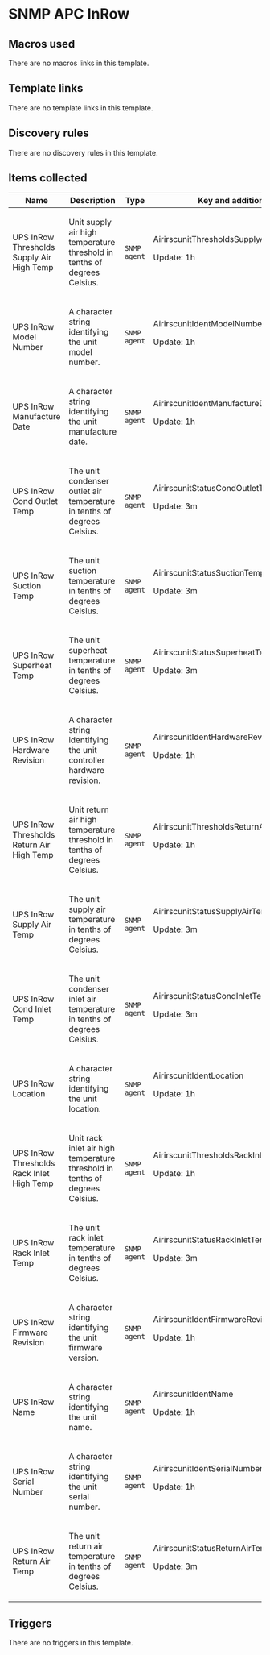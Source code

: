 # SNMP APC InRow

## Macros used

There are no macros links in this template.

## Template links

There are no template links in this template.

## Discovery rules

There are no discovery rules in this template.

## Items collected

|Name|Description|Type|Key and additional info|
|----|-----------|----|----|
|UPS InRow Thresholds Supply Air High Temp|<p>Unit supply air high temperature threshold in tenths of degrees Celsius.</p>|`SNMP agent`|AirirscunitThresholdsSupplyAirHighTempMetric<p>Update: 1h</p>|
|UPS InRow Model Number|<p>A character string identifying the unit model number.</p>|`SNMP agent`|AirirscunitIdentModelNumber<p>Update: 1h</p>|
|UPS InRow Manufacture Date|<p>A character string identifying the unit manufacture date.</p>|`SNMP agent`|AirirscunitIdentManufactureDate<p>Update: 1h</p>|
|UPS InRow Cond Outlet Temp|<p>The unit condenser outlet air temperature in tenths of degrees Celsius.</p>|`SNMP agent`|AirirscunitStatusCondOutletTempMetric<p>Update: 3m</p>|
|UPS InRow Suction Temp|<p>The unit suction temperature in tenths of degrees Celsius.</p>|`SNMP agent`|AirirscunitStatusSuctionTempMetric<p>Update: 3m</p>|
|UPS InRow Superheat Temp|<p>The unit superheat temperature in tenths of degrees Celsius.</p>|`SNMP agent`|AirirscunitStatusSuperheatTempMetric<p>Update: 3m</p>|
|UPS InRow Hardware Revision|<p>A character string identifying the unit controller hardware revision.</p>|`SNMP agent`|AirirscunitIdentHardwareRevision<p>Update: 1h</p>|
|UPS InRow Thresholds Return Air High Temp|<p>Unit return air high temperature threshold in tenths of degrees Celsius.</p>|`SNMP agent`|AirirscunitThresholdsReturnAirHighTempMetric<p>Update: 1h</p>|
|UPS InRow Supply Air Temp|<p>The unit supply air temperature in tenths of degrees Celsius.</p>|`SNMP agent`|AirirscunitStatusSupplyAirTempMetric<p>Update: 3m</p>|
|UPS InRow Cond Inlet Temp|<p>The unit condenser inlet air temperature in tenths of degrees Celsius.</p>|`SNMP agent`|AirirscunitStatusCondInletTempMetric<p>Update: 3m</p>|
|UPS InRow Location|<p>A character string identifying the unit location.</p>|`SNMP agent`|AirirscunitIdentLocation<p>Update: 1h</p>|
|UPS InRow Thresholds Rack Inlet High Temp|<p>Unit rack inlet air high temperature threshold in tenths of degrees Celsius.</p>|`SNMP agent`|AirirscunitThresholdsRackInletHighTempMetric<p>Update: 1h</p>|
|UPS InRow Rack Inlet Temp|<p>The unit rack inlet temperature in tenths of degrees Celsius.</p>|`SNMP agent`|AirirscunitStatusRackInletTemp<p>Update: 3m</p>|
|UPS InRow Firmware Revision|<p>A character string identifying the unit firmware version.</p>|`SNMP agent`|AirirscunitIdentFirmwareRevision<p>Update: 1h</p>|
|UPS InRow Name|<p>A character string identifying the unit name.</p>|`SNMP agent`|AirirscunitIdentName<p>Update: 1h</p>|
|UPS InRow Serial Number|<p>A character string identifying the unit serial number.</p>|`SNMP agent`|AirirscunitIdentSerialNumber<p>Update: 1h</p>|
|UPS InRow Return Air Temp|<p>The unit return air temperature in tenths of degrees Celsius.</p>|`SNMP agent`|AirirscunitStatusReturnAirTempMetric<p>Update: 3m</p>|
## Triggers

There are no triggers in this template.

